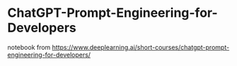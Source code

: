 # ChatGPT-Prompt-Engineering-for-Developers
notebook from https://www.deeplearning.ai/short-courses/chatgpt-prompt-engineering-for-developers/
